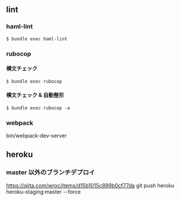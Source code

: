 ## lint
### haml-lint
```
$ bundle exec haml-lint
```

### rubocop

#### 構文チェック
```
$ bundle exec rubocop
```

#### 構文チェック & 自動整形
```
$ bundle exec rubocop -a
```

### webpack
bin/webpack-dev-server

## heroku
### master 以外のブランチデプロイ
https://qiita.com/wroc/items/d15b1015c899b0cf77da
git push heroku heroku-staging:master --force
